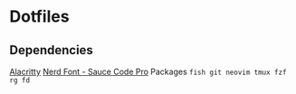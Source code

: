 # Dotfiles

## Dependencies

[Alacritty](https://github.com/alacritty/alacritty)
[Nerd Font - Sauce Code Pro](https://github.com/ryanoasis/nerd-fonts)
Packages `fish git neovim tmux fzf rg fd`
